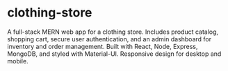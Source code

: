 # clothing-store
A full-stack MERN web app for a clothing store. Includes product catalog, shopping cart, secure user authentication, and an admin dashboard for inventory and order management. Built with React, Node, Express, MongoDB, and styled with Material-UI. Responsive design for desktop and mobile.
